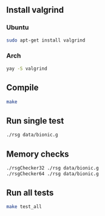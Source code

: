 ## Install valgrind 
### Ubuntu
```sh
sudo apt-get install valgrind
```
### Arch
```sh
yay -S valgrind
```

## Compile
```sh
make
```

## Run single test
```sh
./rsg data/bionic.g
```

## Memory checks
```sh
./rsgChecker32 ./rsg data/bionic.g
./rsgChecker64 ./rsg data/bionic.g
```

## Run all tests
```sh
make test_all
```
